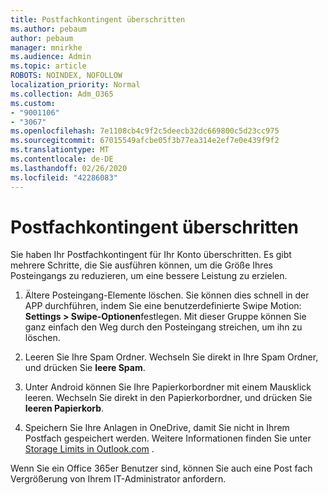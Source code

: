 ```yaml
---
title: Postfachkontingent überschritten
ms.author: pebaum
author: pebaum
manager: mnirkhe
ms.audience: Admin
ms.topic: article
ROBOTS: NOINDEX, NOFOLLOW
localization_priority: Normal
ms.collection: Adm_O365
ms.custom:
- "9001106"
- "3067"
ms.openlocfilehash: 7e1108cb4c9f2c5deecb32dc669800c5d23cc975
ms.sourcegitcommit: 67015549afcbe05f3b77ea314e2ef7e0e439f9f2
ms.translationtype: MT
ms.contentlocale: de-DE
ms.lasthandoff: 02/26/2020
ms.locfileid: "42286083"
---
```

# <a name="mailbox-quota-exceeded"></a>Postfachkontingent überschritten

Sie haben Ihr Postfachkontingent für Ihr Konto überschritten. Es gibt mehrere Schritte, die Sie ausführen können, um die Größe Ihres Posteingangs zu reduzieren, um eine bessere Leistung zu erzielen.

1. Ältere Posteingang-Elemente löschen. Sie können dies schnell in der APP durchführen, indem Sie eine benutzerdefinierte Swipe Motion: **Settings > Swipe-Optionen**festlegen. Mit dieser Gruppe können Sie ganz einfach den Weg durch den Posteingang streichen, um ihn zu löschen.

2. Leeren Sie Ihre Spam Ordner. Wechseln Sie direkt in Ihre Spam Ordner, und drücken Sie **leere Spam**.

3. Unter Android können Sie Ihre Papierkorbordner mit einem Mausklick leeren. Wechseln Sie direkt in den Papierkorbordner, und drücken Sie **leeren Papierkorb**. 

4. Speichern Sie Ihre Anlagen in OneDrive, damit Sie nicht in Ihrem Postfach gespeichert werden. Weitere Informationen finden Sie unter [Storage Limits in Outlook.com](https://support.office.com/article/storage-limits-in-outlook-com-7ac99134-69e5-4619-ac0b-2d313bba5e9e) . 

Wenn Sie ein Office 365er Benutzer sind, können Sie auch eine Post fach Vergrößerung von Ihrem IT-Administrator anfordern.